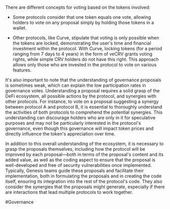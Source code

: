 There are different concepts for voting based on the tokens involved:

- Some protocols consider that one token equals one vote, allowing holders to vote on any proposal simply by holding those tokens in a wallet.

- Other protocols, like Curve, stipulate that voting is only possible when the tokens are locked, demonstrating the user's time and financial investment within the protocol. With Curve, locking tokens (for a period ranging from 7 days to 4 years) in the form of veCRV grants voting rights, while simple CRV holders do not have this right. This approach allows only those who are invested in the protocol to vote on various features.

It's also important to note that the understanding of governance proposals is sometimes weak, which can explain the low participation rates in governance votes. Understanding a proposal requires a solid grasp of the DeFi ecosystem, all possible actions by the protocol, and synergies with other protocols. For instance, to vote on a proposal suggesting a synergy between protocol A and protocol B, it is essential to thoroughly understand the activities of both protocols to comprehend the potential synergies. This understanding can discourage holders who are only in it for speculative purposes and may not be particularly interested in the protocol's governance, even though this governance will impact token prices and directly influence the token's appreciation over time.

In addition to this overall understanding of the ecosystem, it is necessary to grasp the proposals themselves, including how the protocol will be improved by each proposal—both in terms of the proposal's content and its added value, as well as the coding aspect to ensure that the proposal is well-developed and free of security vulnerabilities once implemented. Typically, Genesis teams guide these proposals and facilitate their implementation, both in formulating the proposals and in creating the code itself, ensuring its integration into the rest of the protocol's code. They also consider the synergies that the proposals might generate, especially if there are interactions that lead multiple protocols to work together.

#Governance 
